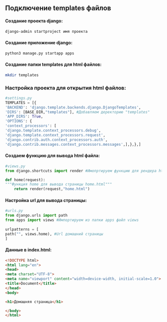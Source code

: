 ## Подключение templates файлов

#### Создание проекта django:
```bash
django-admin startproject имя проекта
```
#### Создание приложение django:
```bash
python3 manage.py startapp apps
```
#### Создание папки templates для html файлов:
```bash
mkdir templates
```

### Настройка проекта для открытия html файлов:
```python
#settings.py
TEMPLATES = [{		  
'BACKEND': 'django.template.backends.django.DjangoTemplates',
'DIRS': [BASE_DIR,"templates"], #Добавляем деректорию "templates"
'APP_DIRS': True,
'OPTIONS': {
'context_processors': [
'django.template.context_processors.debug',
'django.template.context_processors.request',
'django.contrib.auth.context_processors.auth',
'django.contrib.messages.context_processors.messages',],},},]
```

#### Создаем функцию для вывода html файла:
```python
#views.py
from django.shortcuts import render #Имопртируем функцию для рендера html файла

def home(request):
"""Функция home для вывода страницы home.html"""
	return render(request,"home.html")
```

#### Настройка url для вывода страницы:
```python
#urls.py
from django.urls import path
from apps import views #Импортируем из папки apps файл views
  
urlpatterns = [
path("", views.home), #Url домашний страницы
]
```

#### Данные в index.html:
```html
<!DOCTYPE html>
<html lang="en">
<head>
<meta charset="UTF-8">
<meta name="viewport" content="width=device-width, initial-scale=1.0">
<title>Document</title>
</head>
<body>

<h1>Домашняя страница</h1>

</body>
</html>
```
